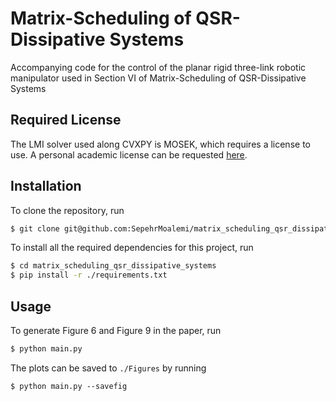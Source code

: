 # Matrix-Scheduling of QSR-Dissipative Systems

Accompanying code for the control of the planar rigid three-link robotic manipulator used in Section VI of Matrix-Scheduling of QSR-Dissipative Systems

## Required License
The LMI solver used along CVXPY is MOSEK, which requires a license to use. A personal
academic license can be requested [here](https://www.mosek.com/products/academic-licenses/).

## Installation

To clone the repository, run
```sh
$ git clone git@github.com:SepehrMoalemi/matrix_scheduling_qsr_dissipative_systems.git
```

To install all the required dependencies for this project, run
```sh
$ cd matrix_scheduling_qsr_dissipative_systems
$ pip install -r ./requirements.txt
```

## Usage
To generate Figure 6 and Figure 9 in the paper, run
```sh
$ python main.py
```

The plots can be saved to `./Figures` by running 
```sg
$ python main.py --savefig
```
